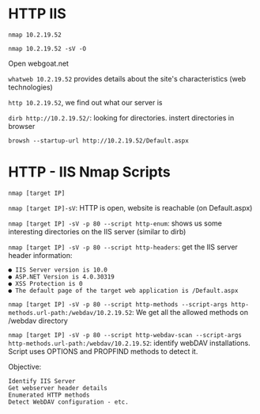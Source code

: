 # HTTP IIS

`nmap 10.2.19.52`

`nmap 10.2.19.52 -sV -O`

Open webgoat.net

`whatweb 10.2.19.52` provides details about the site's characteristics (web technologies)

`http 10.2.19.52`, we find out what our server is

`dirb http://10.2.19.52/`: looking for directories. instert directories in browser

`browsh --startup-url http://10.2.19.52/Default.aspx`


# HTTP - IIS Nmap Scripts

`nmap [target IP]`

`nmap [target IP]-sV`: HTTP is open, website is reachable (on Default.aspx)

`nmap [target IP] -sV -p 80 --script http-enum`: shows us some interesting directories on the IIS server (similar to dirb)

`nmap [target IP] -sV -p 80 --script http-headers`: get the IIS server header information:

    ● IIS Server version is 10.0
    ● ASP.NET Version is 4.0.30319
    ● XSS Protection is 0
    ● The default page of the target web application is /Default.aspx
    
`nmap [target IP] -sV -p 80 --script http-methods --script-args http-methods.url-path:/webdav/10.2.19.52`: We get all the allowed methods on /webdav directory

`nmap [target IP] -sV -p 80 --script http-webdav-scan --script-args http-methods.url-path:/webdav/10.2.19.52`: identify webDAV installations. Script uses OPTIONS and PROPFIND methods to detect it.


Objective: 

    Identify IIS Server
    Get webserver header details
    Enumerated HTTP methods
    Detect WebDAV configuration - etc.



